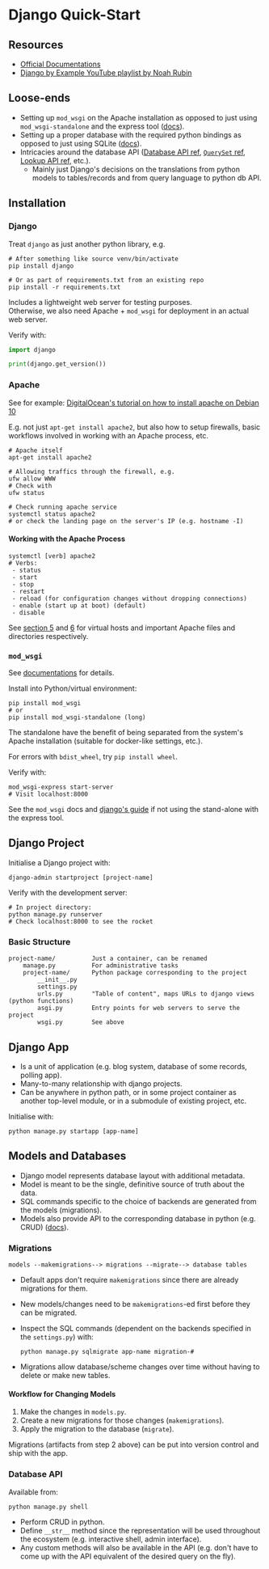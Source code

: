 # Django Quick-Start

## Resources

* [Official Documentations](https://docs.djangoproject.com/en/3.1/)
* [Django by Example YouTube playlist by Noah Rubin](https://www.youtube.com/playlist?list=PLAF3anQEEkzS-mjdX7s-D63bjLWRdhuFM)

## Loose-ends

* Setting up `mod_wsgi` on the Apache installation as opposed to just using `mod_wsgi-standalone` and the express tool ([docs](https://docs.djangoproject.com/en/3.1/topics/install/#install-apache-and-mod-wsgi)).
* Setting up a proper database with the required python bindings as opposed to just using SQLite ([docs](https://docs.djangoproject.com/en/3.1/topics/install/#get-your-database-running)).
* Intricacies around the database API ([Database API ref](https://docs.djangoproject.com/en/3.1/topics/db/queries/), [`QuerySet` ref](https://docs.djangoproject.com/en/3.1/ref/models/querysets/), [Lookup API ref](https://docs.djangoproject.com/en/3.1/ref/models/lookups/), etc.).
  * Mainly just Django's decisions on the translations from python models to tables/records and from query language to python db API.

## Installation

### Django

Treat `django` as just another python library, e.g.
```shell
# After something like source venv/bin/activate
pip install django

# Or as part of requirements.txt from an existing repo
pip install -r requirements.txt
```

Includes a lightweight web server for testing purposes.  
Otherwise, we also need Apache + `mod_wsgi` for deployment in an actual web server.

Verify with:
```python
import django

print(django.get_version())
```

### Apache

See for example: [DigitalOcean's tutorial on how to install apache on Debian 10](https://www.digitalocean.com/community/tutorials/how-to-install-the-apache-web-server-on-debian-10)

E.g. not just `apt-get install apache2`, but also how to setup firewalls, basic workflows involved in working with an Apache process, etc.

```shell
# Apache itself
apt-get install apache2

# Allowing traffics through the firewall, e.g.
ufw allow WWW
# Check with
ufw status

# Check running apache service
systemctl status apache2
# or check the landing page on the server's IP (e.g. hostname -I)
```

#### Working with the Apache Process

```shell
systemctl [verb] apache2
# Verbs:
 - status
 - start
 - stop
 - restart
 - reload (for configuration changes without dropping connections)
 - enable (start up at boot) (default)
 - disable
```

See [section 5](https://www.digitalocean.com/community/tutorials/how-to-install-the-apache-web-server-on-debian-10#step-5-%E2%80%94-setting-up-virtual-hosts-(recommended)) and [6](https://www.digitalocean.com/community/tutorials/how-to-install-the-apache-web-server-on-debian-10#step-6-%E2%80%93-getting-familiar-with-important-apache-files-and-directories) for virtual hosts and important Apache files and directories respectively.

### `mod_wsgi`

See [documentations](https://modwsgi.readthedocs.io/en/develop/) for details.

Install into Python/virtual environment:
```shell
pip install mod_wsgi
# or
pip install mod_wsgi-standalone (long)
```

The standalone have the benefit of being separated from the system's Apache installation (suitable for docker-like settings, etc.).

For errors with `bdist_wheel`, try `pip install wheel`.

Verify with:
```shell
mod_wsgi-express start-server
# Visit localhost:8000
```

See the `mod_wsgi` docs and [django's guide](https://docs.djangoproject.com/en/3.1/howto/deployment/wsgi/modwsgi/) if not using the stand-alone with the express tool.

## Django Project

Initialise a Django project with:
```shell
django-admin startproject [project-name]
```

Verify with the development server:
```shell
# In project directory:
python manage.py runserver
# Check localhost:8000 to see the rocket
```

### Basic Structure

```
project-name/          Just a container, can be renamed
    manage.py          For administrative tasks
    project-name/      Python package corresponding to the project
        __init__.py
        settings.py
        urls.py        "Table of content", maps URLs to django views (python functions)
        asgi.py        Entry points for web servers to serve the project
        wsgi.py        See above
```

## Django App

* Is a unit of application (e.g. blog system, database of some records, polling app).
* Many-to-many relationship with django projects.
* Can be anywhere in python path, or in some project container as another top-level module, or in a submodule of existing project, etc.

Initialise with:
```shell
python manage.py startapp [app-name]
```

## Models and Databases

* Django model represents database layout with additional metadata.
* Model is meant to be the single, definitive source of truth about the data.
* SQL commands specific to the choice of backends are generated from the models (migrations).
* Models also provide API to the corresponding database in python (e.g. CRUD) ([docs](https://docs.djangoproject.com/en/3.1/topics/db/queries/)).

### Migrations

```
models --makemigrations--> migrations --migrate--> database tables
```

* Default apps don't require `makemigrations` since there are already migrations for them.
* New models/changes need to be `makemigrations`-ed first before they can be migrated.
* Inspect the SQL commands (dependent on the backends specified in the `settings.py`) with:
  ```
  python manage.py sqlmigrate app-name migration-#
  ```
  
* Migrations allow database/scheme changes over time without having to delete or make new tables.

#### Workflow for Changing Models

1. Make the changes in `models.py`.
2. Create a new migrations for those changes (`makemigrations`).
3. Apply the migration to the database (`migrate`).

Migrations (artifacts from step 2 above) can be put into version control and ship with the app.

### Database API

Available from:
```shell
python manage.py shell
```

* Perform CRUD in python.
* Define `__str__` method since the representation will be used throughout the ecosystem (e.g. interactive shell, admin interface).
* Any custom methods will also be available in the API (e.g. don't have to come up with the API equivalent of the desired query on the fly).
